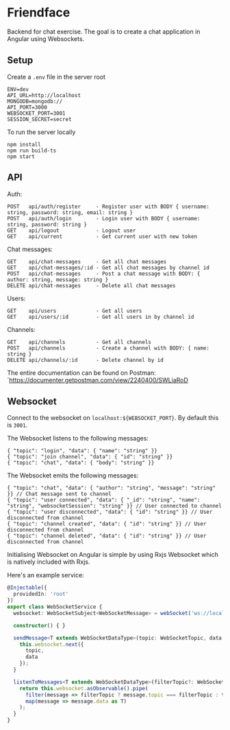 # Friendface
Backend for chat exercise. The goal is to create a chat application in Angular using Websockets.

## Setup

Create a `.env` file in the server root

```
ENV=dev
API_URL=http://localhost
MONGODB=mongodb://
API_PORT=3000
WEBSOCKET_PORT=3001
SESSION_SECRET=secret
```

To run the server locally

```
npm install
npm run build-ts
npm start
```

## API

Auth:

```
POST   api/auth/register     - Register user with BODY { username: string, password: string, email: string }
POST   api/auth/login        - Login user with BODY { username: string, password: string }
GET    api/logout            - Logout user
GET    api/current           - Get current user with new token
```


Chat messages:

```
GET    api/chat-messages     - Get all chat messages
GET    api/chat-messages/:id - Get all chat messages by channel id
POST   api/chat-messages     - Post a chat message with BODY: { author: string, message: string }
DELETE api/chat-messages     - Delete all chat messages
```

Users:

```
GET    api/users             - Get all users
GET    api/users/:id         - Get all users in by channel id
```

Channels:

```
GET    api/channels          - Get all channels
POST   api/channels          - Create a channel with BODY: { name: string }
DELETE api/channels/:id      - Delete channel by id
```

The entire documentation can be found on Postman:
`https://documenter.getpostman.com/view/2240400/SWLiaRoD

## Websocket

Connect to the websocket on `localhost:${WEBSOCKET_PORT}`. By default this is `3001`.

The Websocket listens to the following messages:

```
{ "topic": "login", "data": { "name": "string" }}
{ "topic": "join channel", "data": { "id": "string" }}
{ "topic": "chat", "data": { "body": "string" }}
```

The Websocket emits the following messages:
```
{ "topic": "chat", "data": { "author": "string", "message": "string" }} // Chat message sent to channel
{ "topic": "user connected", "data": { "_id": "string", "name": "string", "websocketSession": "string" }} // User connected to channel
{ "topic": "user disconnected", "data": { "id": "string" }} // User disconnected from channel
{ "topic": "channel created", "data": { "id": "string" }} // User disconnected from channel
{ "topic": "channel deleted", "data": { "id": "string" }} // User disconnected from channel

```

Initialising Websocket on Angular is simple by using Rxjs Websocket which is natively included with Rxjs.

Here's an example service:

```ts
@Injectable({
  providedIn: 'root'
})
export class WebSocketService {
  websocket: WebSocketSubject<WebSocketMessage> = webSocket('ws://localhost:3001');

  constructor() { }

  sendMessage<T extends WebSocketDataType>(topic: WebSocketTopic, data: T) {
    this.websocket.next({
      topic,
      data
    });
  }

  listenToMessages<T extends WebSocketDataType>(filterTopic?: WebSocketTopic): Observable<T> {
    return this.websocket.asObservable().pipe(
      filter(message => filterTopic ? message.topic === filterTopic : true),
      map(message => message.data as T)
    );
  }
}
```
